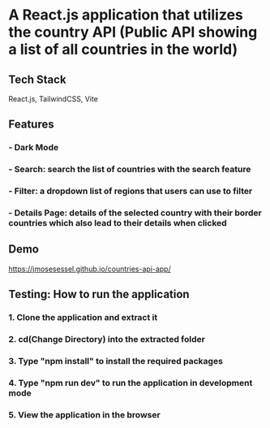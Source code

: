 # A React.js application that utilizes the country API (Public API showing a list of all countries in the world)

## Tech Stack
React.js, TailwindCSS, Vite

## Features
### - Dark Mode
### - Search: search the list of countries with the search feature
### - Filter: a dropdown list of regions that users can use to filter
### - Details Page: details of the selected country with their border countries which also lead to their details when clicked

## Demo
https://jmosesessel.github.io/countries-api-app/

## Testing: How to run the application
### 1. Clone the application and extract it
### 2. cd(Change Directory) into the extracted folder
### 3. Type "npm install" to install the required packages
### 4. Type "npm run dev" to run the application in development mode
### 5. View the application in the browser
